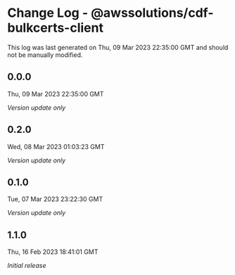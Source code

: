 # Change Log - @awssolutions/cdf-bulkcerts-client

This log was last generated on Thu, 09 Mar 2023 22:35:00 GMT and should not be manually modified.

## 0.0.0

Thu, 09 Mar 2023 22:35:00 GMT

_Version update only_

## 0.2.0

Wed, 08 Mar 2023 01:03:23 GMT

_Version update only_

## 0.1.0

Tue, 07 Mar 2023 23:22:30 GMT

_Version update only_

## 1.1.0

Thu, 16 Feb 2023 18:41:01 GMT

_Initial release_
